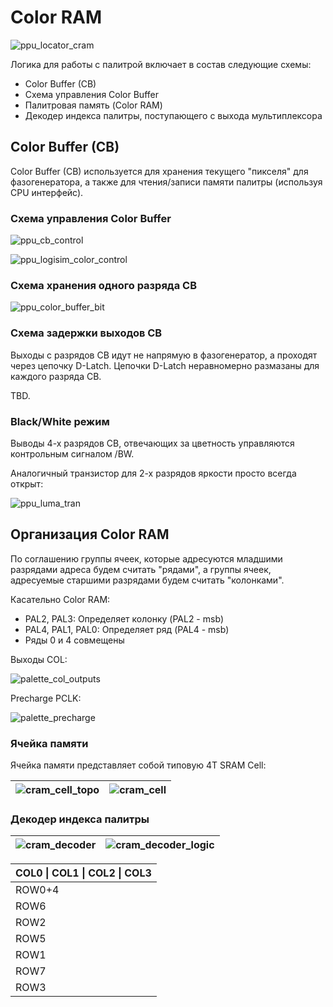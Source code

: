 # Color RAM

![ppu_locator_cram](/BreakingNESWiki/imgstore/ppu/ppu_locator_cram.jpg)

Логика для работы с палитрой включает в состав следующие схемы:
- Color Buffer (CB)
- Схема управления Color Buffer
- Палитровая память (Color RAM)
- Декодер индекса палитры, поступающего с выхода мультиплексора

## Color Buffer (CB)

Color Buffer (CB) используется для хранения текущего "пикселя" для фазогенератора, а также для чтения/записи памяти палитры (используя CPU интерфейс).

### Схема управления Color Buffer

![ppu_cb_control](/BreakingNESWiki/imgstore/ppu/ppu_cb_control.jpg)

![ppu_logisim_color_control](/BreakingNESWiki/imgstore/ppu/ppu_logisim_color_control.jpg)

### Схема хранения одного разряда CB

![ppu_color_buffer_bit](/BreakingNESWiki/imgstore/ppu/ppu_color_buffer_bit.jpg)

### Схема задержки выходов CB

Выходы с разрядов CB идут не напрямую в фазогенератор, а проходят через цепочку D-Latch. Цепочки D-Latch неравномерно размазаны для каждого разряда CB.

TBD.

### Black/White режим

Выводы 4-х разрядов CB, отвечающих за цветность управляются контрольным сигналом /BW.

Аналогичный транзистор для 2-х разрядов яркости просто всегда открыт:

![ppu_luma_tran](/BreakingNESWiki/imgstore/ppu/ppu_luma_tran.jpg)

## Организация Color RAM

По соглашению группы ячеек, которые адресуются младшими разрядами адреса будем считать "рядами", а группы ячеек, адресуемые старшими разрядами будем считать "колонками".

Касательно Color RAM:
- PAL2, PAL3: Определяет колонку (PAL2 - msb)
- PAL4, PAL1, PAL0: Определяет ряд (PAL4 - msb)
- Ряды 0 и 4 совмещены

Выходы COL:

![palette_col_outputs](/BreakingNESWiki/imgstore/ppu/palette_col_outputs.jpg)

Precharge PCLK:

![palette_precharge](/BreakingNESWiki/imgstore/ppu/palette_precharge.jpg)

### Ячейка памяти

Ячейка памяти представляет собой типовую 4T SRAM Cell:

|![cram_cell_topo](/BreakingNESWiki/imgstore/ppu/cram_cell_topo.jpg)|![cram_cell](/BreakingNESWiki/imgstore/ppu/cram_cell.jpg)|
|---|---|

### Декодер индекса палитры

|![cram_decoder](/BreakingNESWiki/imgstore/ppu/cram_decoder.jpg)|![cram_decoder_logic](/BreakingNESWiki/imgstore/ppu/cram_decoder_logic.jpg)|
|---|---|

|COL0 \| COL1 \| COL2 \| COL3|
|---|
|ROW0+4|
|ROW6|
|ROW2|
|ROW5|
|ROW1|
|ROW7|
|ROW3|
